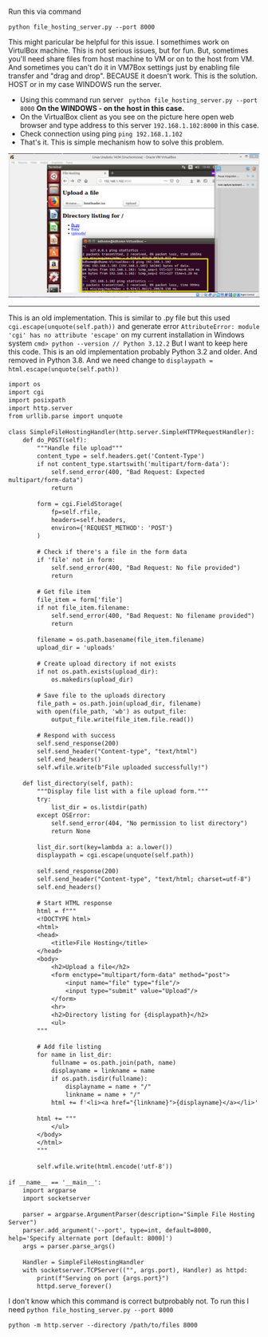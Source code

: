 Run this via command
```
python file_hosting_server.py --port 8000
```
This might paricular be helpful for this issue. I somethimes work on VirtulBox machine. This is not serious issues, but for fun. But, sometimes you'll need share files from host machine to VM or on to the host from VM. And sometimes you can't do it in VM7Box settings just by enabling file transfer and "drag and drop". BECAUSE it doesn't work. This is the solution. HOST or in my case WINDOWS run the server.
- Using this command run server ``` python file_hosting_server.py --port 8000``` <b>On the WINDOWS - on the host in this case.</b>
- On the VirtualBox client as you see on the picture here open web browser and type address to this server ```192.168.1.102:8000``` in this case.
- Check connection using ping ```ping 192.168.1.102```
- That's it. This is simple mechanism how to solve this problem.


![dump](https://github.com/KarolDuracz/scratchpad/blob/main/Webapp/Simple%20http%20server%20python3/file_hosting/virtual%20box%20-%20how%20to%20share%20file%20between%20host%20and%20client.png?raw=true)

<hr>

This is an old implementation. This is similar to .py file but this used 
```cgi.escape(unquote(self.path))``` 
and generate error ```AttributeError: module 'cgi' has no attribute 'escape'```
on my current installation in Windows system 
```cmd> python --version // Python 3.12.2``` 
But I want to keep here this code. This is an old implementation probably Python 3.2 and older. And removed in Python 3.8. And we need change to ```displaypath = html.escape(unquote(self.path))```


```
import os
import cgi
import posixpath
import http.server
from urllib.parse import unquote

class SimpleFileHostingHandler(http.server.SimpleHTTPRequestHandler):
    def do_POST(self):
        """Handle file upload"""
        content_type = self.headers.get('Content-Type')
        if not content_type.startswith('multipart/form-data'):
            self.send_error(400, "Bad Request: Expected multipart/form-data")
            return
        
        form = cgi.FieldStorage(
            fp=self.rfile,
            headers=self.headers,
            environ={'REQUEST_METHOD': 'POST'}
        )

        # Check if there's a file in the form data
        if 'file' not in form:
            self.send_error(400, "Bad Request: No file provided")
            return

        # Get file item
        file_item = form['file']
        if not file_item.filename:
            self.send_error(400, "Bad Request: No filename provided")
            return

        filename = os.path.basename(file_item.filename)
        upload_dir = 'uploads'

        # Create upload directory if not exists
        if not os.path.exists(upload_dir):
            os.makedirs(upload_dir)

        # Save file to the uploads directory
        file_path = os.path.join(upload_dir, filename)
        with open(file_path, 'wb') as output_file:
            output_file.write(file_item.file.read())

        # Respond with success
        self.send_response(200)
        self.send_header("Content-type", "text/html")
        self.end_headers()
        self.wfile.write(b"File uploaded successfully!")

    def list_directory(self, path):
        """Display file list with a file upload form."""
        try:
            list_dir = os.listdir(path)
        except OSError:
            self.send_error(404, "No permission to list directory")
            return None
        
        list_dir.sort(key=lambda a: a.lower())
        displaypath = cgi.escape(unquote(self.path))

        self.send_response(200)
        self.send_header("Content-type", "text/html; charset=utf-8")
        self.end_headers()

        # Start HTML response
        html = f"""
        <!DOCTYPE html>
        <html>
        <head>
            <title>File Hosting</title>
        </head>
        <body>
            <h2>Upload a file</h2>
            <form enctype="multipart/form-data" method="post">
                <input name="file" type="file"/>
                <input type="submit" value="Upload"/>
            </form>
            <hr>
            <h2>Directory listing for {displaypath}</h2>
            <ul>
        """

        # Add file listing
        for name in list_dir:
            fullname = os.path.join(path, name)
            displayname = linkname = name
            if os.path.isdir(fullname):
                displayname = name + "/"
                linkname = name + "/"
            html += f'<li><a href="{linkname}">{displayname}</a></li>'
        
        html += """
            </ul>
        </body>
        </html>
        """

        self.wfile.write(html.encode('utf-8'))

if __name__ == '__main__':
    import argparse
    import socketserver

    parser = argparse.ArgumentParser(description="Simple File Hosting Server")
    parser.add_argument('--port', type=int, default=8000, help='Specify alternate port [default: 8000]')
    args = parser.parse_args()

    Handler = SimpleFileHostingHandler
    with socketserver.TCPServer(("", args.port), Handler) as httpd:
        print(f"Serving on port {args.port}")
        httpd.serve_forever()
```
I don't know which this command is correct butprobably not. To run this I need ```python file_hosting_server.py --port 8000```

```
python -m http.server --directory /path/to/files 8000
```
